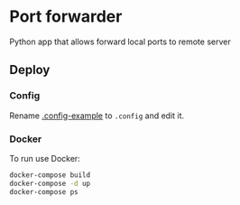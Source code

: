 # Port forwarder

Python app that allows forward local ports to remote server

## Deploy

### Config

Rename [.config-example](https://github.com/KeepError/PortForwarder/blob/master/.config-example) to `.config` and edit
it.

### Docker

To run use Docker:

```bash
docker-compose build
docker-compose -d up
docker-compose ps
```